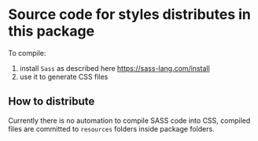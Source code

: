 # Source code for styles distributes in this package

To compile:

1. install `Sass` as described here https://sass-lang.com/install
2. use it to generate CSS files

## How to distribute

Currently there is no automation to compile SASS code into CSS, compiled files
are committed to `resources` folders inside package folders.
